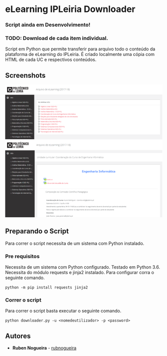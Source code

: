# eLearning IPLeiria Downloader

### Script ainda em Desenvolvimento!
### TODO: Download de cada item individual.

Script em Python que permite transferir para arquivo todo o conteúdo da plataforma de eLearning do IPLeiria. É criado localmente uma cópia com HTML de cada UC e respectivos conteúdos.

## Screenshots

![Página Inicial](https://raw.githubusercontent.com/rubnogueira/elearning-ipleiria-downloader/master/images/readme1.png)
![Página da UC](https://raw.githubusercontent.com/rubnogueira/elearning-ipleiria-downloader/master/images/readme2.png)

## Preparando o Script

Para correr o script necessita de um sistema com Python instalado.

### Pre requisitos

Necessita de um sistema com Python configurado. Testado em Python 3.6. Necessita do módulo requests e jinja2 instalado. Para configurar corra o seguinte comando.

```
python -m pip install requests jinja2
```

### Correr o script

Para correr o script basta executar o seguinte comando.

```
python downloader.py -u <nomedeutilizador> -p <password>
```

## Autores

* **Ruben Nogueira** - [rubnogueira](https://github.com/rubnogueira)